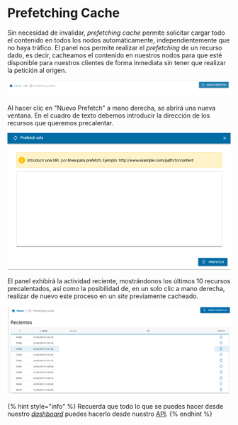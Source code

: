 # Prefetching Cache

Sin necesidad de invalidar, _prefetching cache_ permite solicitar cargar todo el contenido en todos los nodos automáticamente, independientemente que no haya tráfico. El panel nos permite realizar el _prefetching_ de un recurso dado, es decir, cacheamos el contenido en nuestros nodos para que esté disponible para nuestros clientes de forma inmediata sin tener que realizar la petición al origen.

![](<../../.gitbook/assets/image (15).png>)

Al hacer clic en "Nuevo Prefetch" a mano derecha, se abrirá una nueva ventana. En el cuadro de texto debemos introducir la dirección de los recursos que queremos precalentar.

![](<../../.gitbook/assets/image (14).png>)

El panel exhibirá la actividad reciente, mostrándonos los últimos 10 recursos precalentados, así como la posibilidad de, en un solo clic a mano derecha, realizar de nuevo este proceso en un _site_ previamente cacheado.&#x20;

![](<../../.gitbook/assets/image (16).png>)



{% hint style="info" %}
Recuerda que todo lo que se puedes hacer desde nuestro [_dashboard_](https://dashboard.transparetncdn.com) puedes hacerlo desde nuestro [API](../faq/glosario/api.md).
{% endhint %}

